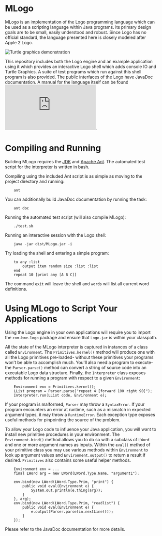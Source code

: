 MLogo
=====

MLogo is an implementation of the Logo programming language which can be used as a scripting language within Java programs. Its primary design goals are to be small, easily understood and robust. Since Logo has no official standard, the language presented here is closely modeled after Apple 2 Logo.

![Turtle graphics demonstration](http://i.imgur.com/VyqKHEX.gif)

This repository includes both the Logo engine and an example application using it which provides an interactive Logo shell which adds console IO and Turtle Graphics. A suite of test programs which run against this shell program is also provided. The public interfaces of the Logo have JavaDoc documentation. A manual for the language itself can be found ![Here](https://github.com/JohnEarnest/MLogo/blob/master/manual.md).

Compiling and Running
=====================

Building MLogo requires the [JDK](http://www.oracle.com/technetwork/java/javase/downloads/index.html) and [Apache Ant](http://ant.apache.org/manual/install.html). The automated test script for the interpreter is written in bash.

Compiling using the included Ant script is as simple as moving to the project directory and running:

		ant

You can additionally build JavaDoc documentation by running the task:

		ant doc

Running the automated test script (will also compile MLogo):

		./test.sh

Running an interactive session with the Logo shell:

		java -jar dist/MLogo.jar -i

Try loading the shell and entering a simple program:

		to any :list
			output item random size :list :list
		end
		repeat 10 [print any [A B C]]

The command `exit` will leave the shell and `words` will list all current word definitions.

Using MLogo to Script Your Applications
=======================================

Using the Logo engine in your own applications will require you to import the `com.bme.logo` package and ensure that `Logo.jar` is within your classpath.

All the state of the MLogo interpreter is captured in instances of a class called `Environment`. The `Primitives.kernel()` method will produce one with all the Logo primitives pre-loaded- without these primitives your programs won't be able to accomplish much. You'll also need a program to execute- the `Parser.parse()` method can convert a string of source code into an executable Logo data structure. Finally, the `Interpreter` class exposes methods for running a program with respect to a given `Environment`:

		Environment env = Primitives.kernel();
		LList program = Parser.parse("repeat 4 [forward 100 right 90]");
		Interpreter.run(LList code, Environment e);

If your program is malformed, `Parser` may throw a `SyntaxError`. If your program encounters an error at runtime, such as a mismatch in expected argument types, it may throw a `RuntimeError`. Each exception type exposes useful methods for pinpointing the source of the problem.

To allow your Logo code to influence your Java application, you will want to install new primitive procedures in your environment. The `Environment.bind()` method allows you to do so with a subclass of `LWord` and one or more argument names as inputs. Within the `eval()` method of your primitive class you may use various methods within `Environment` to look up argument values and `Environment.output()` to return a result if desired. `Primitives` also contains some useful helper methods.

		Environment env = ...
		final LWord arg = new LWord(LWord.Type.Name, "argument1");

		env.bind(new LWord(LWord.Type.Prim, "print") {
			public void eval(Environment e) {
				System.out.println(e.thing(arg));
			}
		}, arg);
		env.bind(new LWord(LWord.Type.Prim, "readlist") {
			public void eval(Environment e) {
				e.output(Parser.parse(in.nextLine()));
			}
		});

Please refer to the JavaDoc documentation for more details.